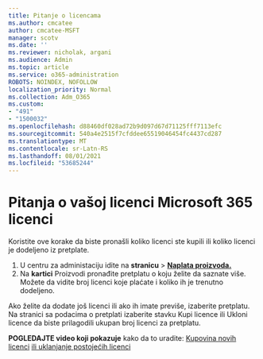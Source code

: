 ```yaml
---
title: Pitanje o licencama
ms.author: cmcatee
author: cmcatee-MSFT
manager: scotv
ms.date: ''
ms.reviewer: nicholak, argani
ms.audience: Admin
ms.topic: article
ms.service: o365-administration
ROBOTS: NOINDEX, NOFOLLOW
localization_priority: Normal
ms.collection: Adm_O365
ms.custom:
- "491"
- "1500032"
ms.openlocfilehash: d88460df028ad72b9d097d67d71125fff7113efc
ms.sourcegitcommit: 540a4e2515f7cfddee65519046454fc4437cd287
ms.translationtype: MT
ms.contentlocale: sr-Latn-RS
ms.lasthandoff: 08/01/2021
ms.locfileid: "53685244"
---
```

# <a name="questions-about-your-microsoft-365-license"></a>Pitanja o vašoj licenci Microsoft 365 licenci

Koristite ove korake da biste pronašli koliko licenci ste kupili ili koliko licenci je dodeljeno iz pretplate.
  
1. U centru za administaciju idite na **stranicu** \> **[Naplata proizvoda.](https://go.microsoft.com/fwlink/p/?linkid=842054)**
2. Na **kartici** Proizvodi pronađite pretplatu o koju želite da saznate više. Možete da vidite broj licenci koje plaćate i koliko ih je trenutno dodeljeno.

Ako želite da dodate još licenci ili ako ih imate previše, izaberite pretplatu. Na stranici sa podacima  o pretplati  izaberite stavku Kupi licence ili Ukloni licence da biste prilagodili ukupan broj licenci za pretplatu.

**POGLEDAJTE video koji pokazuje** kako da to uradite: [Kupovina novih licenci](https://go.microsoft.com/fwlink/p/?linkid=2154857) [ili uklanjanje postojećih licenci](https://go.microsoft.com/fwlink/p/?linkid=2154938)